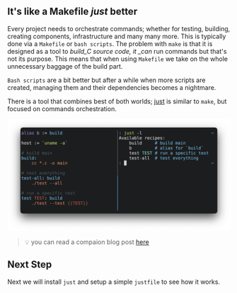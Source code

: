 ## It's like a Makefile _just_ better

Every project needs to orchestrate commands; whether for testing, building,
creating components, infrastructure and many many more. This is typically done via a `Makefile` or `bash scripts`. The problem with `make` is that it is designed as a tool to _build\_C source code, it \_can_ run commands but that's not its purpose. This means that when using `Makefile` we take on the whole unnecessary baggage of the build part.

`Bash scripts` are a bit better but after a while when more scripts are created,
managing them and their dependencies becomes a nightmare.

There is a tool that combines best of both worlds; [just](https://github.com/casey/just) is similar to `make`, but focused on commands orchestration.

![justfile-pic](./_media/justfile-pic.png)

> 💡 you can read a compaion blog post
> [here](https://piotrzan.medium.com/master-command-orchestration-16f4a117ce05)

## Next Step

Next we will install `just` and setup a simple `justfile` to see how it works.
